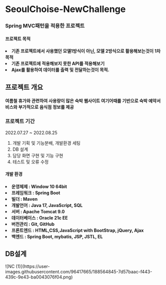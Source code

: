 # SeoulChoise-NewChallenge

<h3>Spring MVC패턴을 적용한 프로젝트</h3>
<h4>프로젝트 목적<h4>
<li>기존 프로젝트에서 사용했던 모델1방식이 아닌, 모델 2방식으로 활용해보는것이 1차 목적</li>
<li>기존 프로젝트에 적용해보지 못한 API를 적용해보기</li>
<li>Ajax를 활용하여 데이터를 출력 및 전달하는것이 목적.</li>

<h2>프로젝트 개요<h4>
<p>여름철 휴가와 관련하여 사용량이 많은 숙박 웹사이트 여기어때를 기반으로 숙박 예약서비스와 부가적으로 음식점 정보를 제공 </p>

<h3>프로젝트 기간</h3>
<p>2022.07.27 ~ 2022.08.25</p>

1. 개발 기획 및 기능분배, 개발환경 세팅
2. DB 설계 
3. 담당 화면 구현 및 기능 구현
4. 테스트 및 오류 수정

<h4>개발 환경<h4>
<li>운영체제 : Window 10 64bit</li>
<li>프레임워크 : Spring Boot</li>
<li>빌더 : Maven</li>
<li>개발언어 : Java 17, JavaScript, SQL </li>
<li>서버 : Apache Tomcat 9.0 </li>
<li>데이터베이스 : Oracle 21c EE</li>
<li>버전관리 : Git, GitHub
<li>프론트엔드 : HTML,CSS,JavaScript with BootStrap, jQuery, Ajax </li>
<li>백엔드 : Spring Boot, mybatis, JSP, JSTL, EL </li>

<h2>DB설계</h4>
![NC (1)](https://user-images.githubusercontent.com/96417665/188564845-7d57baac-f443-439c-9e43-ba0043076f04.png)
